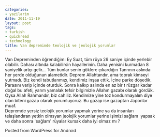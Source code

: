 ```yaml
---
categories:
- yazilarim
date: 2011-11-19
layout: post
tags:
- turkish
- quickread
- technology
title: Van depreminde teolojik ve jeolojik yorumlar
---
```


Van Depreminden öğrendiğim: Ey Suat, tüm rüya 26 saniye içinde yerlebir olabilir. Dahası altında kalabilirsin hayallerinin. Daha yenisini kurmadan 8 saniyelik artçı gelir... Tüm bunlar senin göklere çıkardığın Tanrının aslında her yerde olduğunun alametidir. Deprem Allahtandır, ama toprak kimseyi yutmadı. Biz kendi tabutlarımızı, kendimiz inşaa ettik. İçine parke döşedik. Parasını verip içinde oturduk. Sonra kalkıp aslında en az bir t rüzgar kadar doğal bu afeti, yarım yamalak tefsir bilgimizle Allahın gazabı olarak gördük. Oysa Allah Rahmandır, biz cahiliz. Kendimize yine toz kondurmayalım diye olan biteni gazap olarak yorumluyoruz. Bu gazap ise gazaptan Japonlar muaf.  
Depremde yersiz teolojik yorumlar yapmak yerine ya da insanları telaşlandıran yetkin olmsyan jeolojik yorumlar yerine işimizi sağlam  yapsak ve daha sonra 'sağlam' rüyalar kursak daha iyi olmaz mı ?

Posted from WordPress for Android
